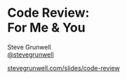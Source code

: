 # Code Review:<br>For Me &amp; You

Steve Grunwell<br>
[@stevegrunwell](https://twitter.com/stevegrunwell)

[stevegrunwell.com/slides/code-review](https://stevegrunwell.com/slides/code-review)<!-- .element: class="slides-link" -->
